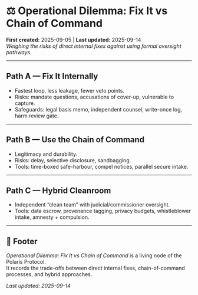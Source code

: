 # ⚖️ Operational Dilemma: Fix It vs Chain of Command  
**First created:** 2025-09-05 | **Last updated:** 2025-09-14  
*Weighing the risks of direct internal fixes against using formal oversight pathways*  

---

## Path A — Fix It Internally  
- Fastest loop, less leakage, fewer veto points.  
- Risks: mandate questions, accusations of cover-up, vulnerable to capture.  
- Safeguards: legal basis memo, independent counsel, write-once log, harm review gate.  

---

## Path B — Use the Chain of Command  
- Legitimacy and durability.  
- Risks: delay, selective disclosure, sandbagging.  
- Tools: time-boxed safe-harbour, compel notices, parallel secure intake.  

---

## Path C — Hybrid Cleanroom  
- Independent “clean team” with judicial/commissioner oversight.  
- Tools: data escrow, provenance tagging, privacy budgets, whistleblower intake, amnesty + compulsion.  

---

## 🏮 Footer  

*Operational Dilemma: Fix It vs Chain of Command* is a living node of the Polaris Protocol.  
It records the trade-offs between direct internal fixes, chain-of-command processes, and hybrid approaches.  

_Last updated: 2025-09-14_
